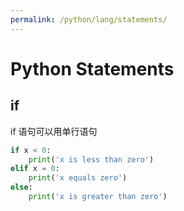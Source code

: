 ```yaml
---
permalink: /python/lang/statements/
---
```


# Python Statements

## if

if 语句可以用单行语句

```py
if x < 0:
    print('x is less than zero')
elif x = 0:
    print('x equals zero')
else:
    print('x is greater than zero')
```


